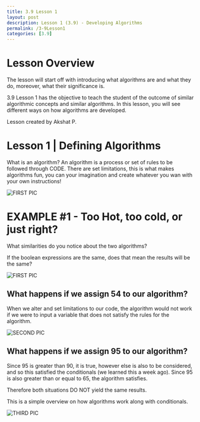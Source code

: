 ```yaml
---
title: 3.9 Lesson 1
layout: post
description: Lesson 1 (3.9) - Developing Algorithms
permalink: /3-9Lesson1
categories: [3.9]
---
```


# Lesson Overview

The lesson will start off with introducing what algorithms are and what they do, moreover, what their significance is. 

3.9 Lesson 1 has the objective to teach the student of the outcome of similar algorithmic concepts and similar algorithms. In this lesson, you will see different ways on how algorithms are developed.

Lesson created by Akshat P.

# Lesson 1 | Defining Algorithms 

What is an algorithm?
An algorithm is a process or set of rules to be followed through CODE. There are set limitations, this is what makes algorithms fun, you can your imagination and create whatever you wan with your own instructions!

![FIRST PIC]({{site.baseurl}}/images/lesson1pic2.jpg)

# EXAMPLE #1 - Too Hot, too cold, or just right?

What similarities do you notice about the two algorithms?

If the boolean expressions are the same, does that mean the results will be the same?

![FIRST PIC]({{site.baseurl}}/images/lesson1.png)

## What happens if we assign 54 to our algorithm?
When we alter and set limitations to our code, the algorithm would not work if we were to input a variable that does not satisfy the rules for the algorithm. 

![SECOND PIC]({{site.baseurl}}/images/lesson2.png)

## What happens if we assign 95 to our algorithm? 

Since 95 is greater than 90, it is true, however else is also to be considered, and so this satisfied the conditionals (we learned this a week ago). Since 95 is also greater than or equal to 65, the algorithm satisfies.

Therefore both situations DO NOT yield the same results.

This is a simple overview on how algorithms work along with conditionals. 

![THIRD PIC]({{site.baseurl}}/images/lesson3.png)